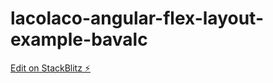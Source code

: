 # lacolaco-angular-flex-layout-example-bavalc

[Edit on StackBlitz ⚡️](https://stackblitz.com/edit/lacolaco-angular-flex-layout-example-bavalc)